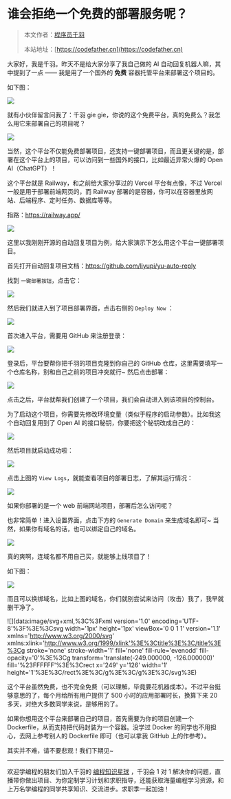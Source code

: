 # 谁会拒绝一个免费的部署服务呢？

> 本文作者：[程序员千羽](https://yuyuanweb.feishu.cn/wiki/Abldw5WkjidySxkKxU2cQdAtnah)
>
> 本站地址：[https://codefather.cn](https://codefather.cn)

大家好，我是千羽。昨天不是给大家分享了我自己做的 AI 自动回复机器人嘛，其中提到了一点 —— 我是用了一个国外的 **免费** 容器托管平台来部署这个项目的。

如下图：

![](https://pic.yupi.icu/5563/202311080955692.png)

就有小伙伴留言问我了：千羽 gie gie，你说的这个免费平台，真的免费么？我怎么用它来部署自己的项目呢？

![](https://pic.yupi.icu/5563/202311080955693.jpeg)

当然，这个平台不仅能免费部署项目，还支持一键部署项目，而且更关键的是，部署在这个平台上的项目，可以访问到一些国外的接口，比如最近异常火爆的 Open AI（ChatGPT）！

这个平台就是 Railway，和之前给大家分享过的 Vercel 平台有点像，不过 Vercel 一般是用于部署前端网页的，而 Railway 部署的是容器，你可以在容器里放网站、后端程序、定时任务、数据库等等。

指路：https://railway.app/

![](https://pic.yupi.icu/5563/202311080955520.png)

这里以我刚刚开源的自动回复项目为例，给大家演示下怎么用这个平台一键部署项目。

首先打开自动回复项目文档：https://github.com/liyupi/yu-auto-reply

找到 `一键部署按钮`，点击它：

![](https://pic.yupi.icu/5563/202311080955509.png)

然后我们就进入到了项目部署界面，点击右侧的 `Deploy Now` ：

![](https://pic.yupi.icu/5563/202311080955505.png)

首次进入平台，需要用 GitHub 来注册登录：

![](https://pic.yupi.icu/5563/202311080955526.png)

登录后，平台要帮你把千羽的项目克隆到你自己的 GitHub 仓库，这里需要填写一个仓库名称，别和自己之前的项目冲突就行~ 然后点击部署：

![](https://pic.yupi.icu/5563/202311080955892.png)

点击之后，平台就帮我们创建了一个项目，我们会自动进入到该项目的控制台。

为了启动这个项目，你需要先修改环境变量（类似于程序的启动参数）。比如我这个自动回复用到了 Open AI 的接口秘钥，你要把这个秘钥改成自己的：

![](https://pic.yupi.icu/5563/202311080955254.png)

然后项目就启动成功啦：

![](https://pic.yupi.icu/5563/202311080955242.png)

点击上图的 `View Logs`，就能查看项目的部署日志，了解其运行情况：

![](https://pic.yupi.icu/5563/202311080955291.png)

如果你部署的是一个 web 前端网站项目，部署后怎么访问呢？

也非常简单！进入设置界面，点击下方的 `Generate Domain` 来生成域名即可~ 当然，如果你有域名的话，也可以绑定自己的域名。

![](https://pic.yupi.icu/5563/202311080955928.png)

真的爽啊，连域名都不用自己买，就能够上线项目了！

如下图：

![](https://pic.yupi.icu/5563/202311080955204.png)

而且可以换绑域名，比如上图的域名，你们就别尝试来访问（攻击）我了，我早就删干净了。

![](data:image/svg+xml,%3C%3Fxml version='1.0' encoding='UTF-8'%3F%3E%3Csvg width='1px' height='1px' viewBox='0 0 1 1' version='1.1' xmlns='http://www.w3.org/2000/svg' xmlns:xlink='http://www.w3.org/1999/xlink'%3E%3Ctitle%3E%3C/title%3E%3Cg stroke='none' stroke-width='1' fill='none' fill-rule='evenodd' fill-opacity='0'%3E%3Cg transform='translate(-249.000000, -126.000000)' fill='%23FFFFFF'%3E%3Crect x='249' y='126' width='1' height='1'%3E%3C/rect%3E%3C/g%3E%3C/g%3E%3C/svg%3E)

这个平台虽然免费，也不完全免费（可以理解，毕竟要花机器成本）。不过平台挺够意思的了，每个月给所有用户提供了 500 小时的应用部署时长，换算下来 20 多天，对绝大多数同学来说，是够用的了。

如果你想用这个平台来部署自己的项目，首先需要为你的项目创建一个 Dockerfile，从而支持把代码封装为一个容器。没学过 Docker 的同学也不用担心，去网上参考别人的 Dockerfile 即可（也可以拿我 GitHub 上的作参考）。

其实并不难，请不要悲观！我们下期见~



------


欢迎学编程的朋友们加入千羽的 [编程知识星球](https://mp.weixin.qq.com/s?__biz=MzI1NDczNTAwMA==&mid=2247539132&idx=2&sn=45af016dee0c03491750f76ba8fdbd25&chksm=e9c2be4bdeb5375d3253155b4053263109a631620b7cb9074e2fe1b4a5b1604ef92c522b606e&token=145986907&lang=zh_CN&scene=21#wechat_redirect) ，千羽会 1 对 1 解决你的问题，直播带你做出项目、为你定制学习计划和求职指导，还能获取海量编程学习资源，和上万名学编程的同学共享知识、交流进步。求职季一起加油！